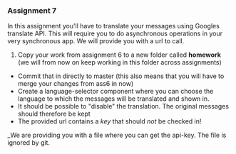 

### Assignment 7

In this assignment you'll have to translate your messages using Googles translate API. This will require you to do asynchronous operations in your very synchronous app. We will provide you with a url to call.

1. Copy your work from assignment 6 to a new folder called __homework__ (we will from now on keep working in this folder across assignments)
* Commit that in directly to master (this also means that you will have to merge your changes from ass6 in now)
* Create a language-selector component where you can choose the language to which the messages will be translated and shown in.
* It should be possible to "disable" the translation. The original messages should therefore be kept
* The provided url contains a _key_ that should _not_ be checked in!

_We are providing you with a file where you can get the api-key. The file is ignored by git.
